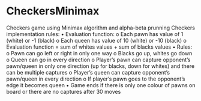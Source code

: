 # CheckersMinimax
Checkers game using Minimax algorithm and alpha-beta prunning
Checkers implementation rules:
  • Evaluation function:
    o Each pawn has value of 1 (white) or -1 (black)
    o Each queen has value of 10 (white) or -10 (black)
    o Evaluation function = sum of whites values + sum of blacks values
  • Rules:
    o Pawn can go left or right in only one way
    o Blacks go up, whites go down
    o Queen can go in every direction
    o Player’s pawn can capture opponent’s pawn/queen in only one direction (up for blacks, down for whites) and there can be multiple      captures
    o Player’s queen can capture opponent’s pawn/queen in every direction
    o If player’s pawn goes to the opponent’s edge it becomes queen
  • Game ends if there is only one colour of pawns on board or there are no captures after 30 moves
